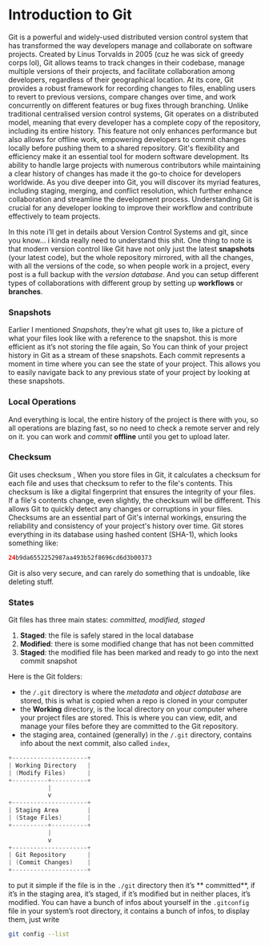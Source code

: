 # Introduction to Git
Git is a powerful and widely-used distributed version control system that has transformed the way developers manage and collaborate on software projects. Created by Linus Torvalds in 2005 (cuz he was sick of greedy corps lol), Git allows teams to track changes in their codebase, manage multiple versions of their projects, and facilitate collaboration among developers, regardless of their geographical location.
At its core, Git provides a robust framework for recording changes to files, enabling users to revert to previous versions, compare changes over time, and work concurrently on different features or bug fixes through branching. Unlike traditional centralised version control systems, Git operates on a distributed model, meaning that every developer has a complete copy of the repository, including its entire history. This feature not only enhances performance but also allows for offline work, empowering developers to commit changes locally before pushing them to a shared repository.
Git's flexibility and efficiency make it an essential tool for modern software development. Its ability to handle large projects with numerous contributors while maintaining a clear history of changes has made it the go-to choice for developers worldwide. As you dive deeper into Git, you will discover its myriad features, including staging, merging, and conflict resolution, which further enhance collaboration and streamline the development process. Understanding Git is crucial for any developer looking to improve their workflow and contribute effectively to team projects.

In this note i’ll get in details about Version Control Systems and git, since you know… i kinda really need to understand this shit.
One thing to note is that modern version control like Git have not only just the latest **snapshots** (your latest code), but the whole repository mirrored, with all the changes, with all the versions of the code, so when people work in a project, every post is a full backup with the *version database*. And you can setup different types of collaborations with different group by setting up **workflows** or **branches**. 

### Snapshots
Earlier I mentioned *Snapshots*, they’re what git uses to, like a picture of what your files look like with a reference to the snapshot. this is more efficient as it’s not storing the file again, So You can think of your project history in Git as a stream of these snapshots. Each commit represents a moment in time where you can see the state of your project. This allows you to easily navigate back to any previous state of your project by looking at these snapshots.

### Local Operations
And everything is local, the entire history of the project is there with you, so all operations are blazing fast, so no need to check a remote server and rely on it. you can work and *commit* **offline** until you get to upload later.

### Checksum
Git uses checksum , When you store files in Git, it calculates a checksum for each file and uses that checksum to refer to the file's contents. This checksum is like a digital fingerprint that ensures the integrity of your files. If a file's contents change, even slightly, the checksum will be different. This allows Git to quickly detect any changes or corruptions in your files. Checksums are an essential part of Git's internal workings, ensuring the reliability and consistency of your project's history over time. Git stores everything in its database using hashed content (SHA-1), which looks something like:

```swift
24b9da6552252987aa493b52f8696cd6d3b00373
```

Git is also very secure, and can rarely do something that is undoable, like deleting stuff.
### States
Git files has three main states: *committed, modified, staged*
1. **Staged**: the file is safely stared in the local database
2. **Modified**: there is some modified change that has not been committed
3. **Staged**: the modified file has been marked and ready to go into the next commit snapshot

Here is the Git folders:
- the `/.git` directory is where the *metadata* and *object database* are stored, this is what is copied when a repo is cloned in your computer 
- the **Working** directory, is the local directory on your computer where your project files are stored. This is where you can view, edit, and manage your files before they are committed to the Git repository.
- the staging area, contained (generally) in the `/.git` directory, contains info about the next commit, also called `index`, 

```swift
+---------------------+
| Working Directory   |
| (Modify Files)      |
+----------+----------+
           |
           v
+---------------------+
| Staging Area        |
| (Stage Files)       |
+----------+----------+
           |
           v
+---------------------+
| Git Repository      |
| (Commit Changes)    |
+---------------------+
```

to put it simple if the file is in the `./git` directory then it’s ** committed**, if it’s in the staging area, it’s staged, if it’s modified but in neither places, it’s modified.
You can have a bunch of infos about yourself in the `.gitconfig` file in your system’s root directory, it contains a bunch of infos, to display them, just write

```bash
git config --list
```



